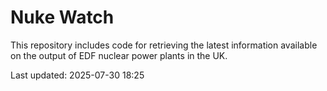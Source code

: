 # Nuke Watch

This repository includes code for retrieving the latest information available on the output of EDF nuclear power plants in the UK.

Last updated: 2025-07-30 18:25